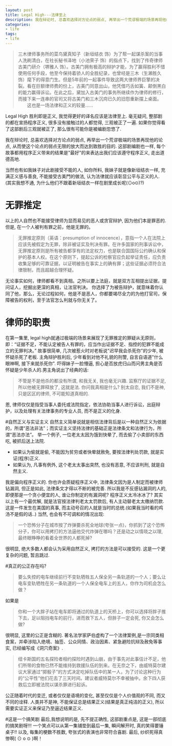 ```yaml
---
layout: post
title: Legal High---法律至上
description: 我在辩论时, 总喜欢选择对方论点的弱点, 再举出一个荒谬极端的场景再现他的论点, 从而使这个论点的弱点无限的放大而达到致胜的目的. 这部剧编剧也一样, 每个故事都用程序正义带来的结果是"最好"的来表达出我们应该遵守程序正义, 走出道德高地.
categories:
- life
tags:
- life
---
```


> 三木律师事务所的菜鸟黛真知子（新垣结衣 饰）为了帮一起谋杀案的当事人洗刷清白，在社长秘书泽地（小池荣子 饰）的指点下，找到了传奇律师古美门研介（堺雅人 饰）。古美门拥有极高的辩护才能，为了赢得胜利不惜使用任何手段，他至今保持着骄人的全胜纪录，也曾经是三木（生濑胜久 饰）麾下的得意门生。但是5年前的一起事件导致这两大律师界巨擎的决裂。看在巨额律师费的份上，古美门同意出山，他凭借巧舌如簧、颠倒黑白的能力赢得诉讼。在此之后，黛加入古美门的事务所继续作为律师的修行，而接下来一连串的官司又将古美门和三木沉疴已久的旧怨重新摆上桌面。 
　　这也是一场法律和正义的较量……

Legal High 胜利即是正义, 我觉得更好的译名应该是法律至上.
毫无疑问, 整部剧的都在宣扬程序正义, 很多没有接触过的人都觉得, 三观被正了一遍. 
如果你觉得看了这部剧后三观就被正了, 那么很有可能你是被编剧忽悠了.

我在辩论时, 总喜欢选择对方论点的弱点, 再举出一个荒谬极端的场景再现他的论点, 从而使这个论点的弱点无限的放大而达到致胜的目的. 这部剧编剧也一样, 每个故事都用程序正义带来的结果是"最好"的来表达出我们应该遵守程序正义, 走出道德高地.

当然也有如我妹子对此剧接受不能的人, 如你所料, 我妹子就是像新垣结衣一样, 充满正义感与善良, 不能接受古美門的做法, 认为法律就应该彰显公平与正义的人. (其实我想不通, 为什么他们不跟着新垣结衣一样在剧里成长呢(⊙o⊙)?)

# 无罪推定
以上的人自然也不能接受律师为显而易见的恶人或贪官辩护, 因为他们本是罪恶的.
但是, 在一个人被判有罪之前，他是无罪的。
> 无罪推定原则（英语：presumption of innocence），意指一个人在法院上应该先被假定为无罪，除非被证实及判决有罪。在许多国家的刑事诉讼中，无罪推定原则是所有被告都享有的法定权力，也是联合国国际公约确认和保护的基本人权。在这个原则下，提起公诉的检察官应负起举证责任，应负责收集足够的可靠证据，以证明被告在事实上的确有罪；这些证据必须符合法律限制，而且超越合理怀疑。

无论事实如何，律师都看不到真相。之所以要上法庭，就是双方互相提出证据，提问证人，挖掘出更深的真相，让法官判决。
你选择了为被告辩护，就意味着你认同了他，那么，无论过程如何，他是不是恶人，你都要竭尽全力的为他打官司，保障被告的权利，至于法官怎么判就与你无关了。

# 律师的职责
在第一集里, legal high就通过极端的场景来展现了无罪推定的罪疑从无原则，即：“证据不足，不能认定被告人有罪的，应当作出证据不足、指控的犯罪不能成立的无罪判决。”
故事很简单, 几次被惹火时对老板说"迟早我会杀死你"的少年, 被怀疑杀死了老板. 主角辩护胜利后, 少年看到对他不礼貌的刑警, 自言自语道"什么眼神啊, 接下来就杀死你". 吓得妹子一脸懵逼, 担心是否放虎归山而问男主角是否怀疑是少年杀人的.男主角说出了经典的话:
> 不管是不是他杀的都没有所谓, 和我无关, 我也毫无兴趣. 监察厅的证据不足, 所以他被无罪释放了, 这就是法. 你问我真相是什么? 别太自恋, 我们不是神,只是区区的律师, 不可能知道真相的.

恩, 律师仅仅是指受当事人委托或法院指定，依法协助当事人进行诉讼，出庭辩护，以及处理有关法律事务的专业人员, 而不是正义的化身.

#自然正义与实证主义
自然主义简单说就是相信法律背后是以一种自然正义为依据的，所谓“恶法非法”；而实证主义坚持法律的基础正是法律条文和法律行为，所谓“恶法亦法”。
举一个例子, 一位老太太因为饿到快晕了, 而去偷了小卖部的东西吃, 被抓后送上法院. 
* 如果认为偷就是偷, 不能因为贫穷或者快晕就赦免, 要按法律判处罚款, 就是实证(程序)正义.
* 如果认为, 凡事有例外, 这个老太太事出突然, 也没有恶意, 不应该判刑, 就是自然主义.
 
我是偏向程序正义的.
你也许会质疑程序正义中, 法律条文因为是人制定而被律师钻漏洞, 但正是如此, 法律条文才得以不断的被完善. 
所以我是不反感钻漏洞的人的, 即便那是一个贪小便宜的人, 谁让你制定的有漏洞呢?
程序正义太冷冰冰了? 其实以上有一个最优解, 就是法官按法律判老太太罚款后, 有人主动替老太太缴纳罚款. 这是一件发生在美国的真事, 而主动号召的人就是当时的总统.(如果我当时看的鸡汤不是假的话..)
当然, 也会有不可调和的情况出现:

> 一个恐怖分子在城市按了炸弹要杀死全地球(夸张一点)，你抓到了这个恐怖分子，你可以用拷打的方法逼他交代炸弹在哪吗？还是动之以情晓之以理, 最终眼睁睁的看着全世界的人都死掉?

很明显, 绝大多数人都会认为采用自然正义, 拷打的方法是可以接受的.
这是一个更复杂的问题, 暂且跳过.

#真正的公正存在吗?
> 要么失控的电车继续前行不变轨牺牲五人保全另一条轨道的一个人；要么让电车变轨牺牲在另一条轨道的一个人保全电车上的五人，你作为司机会怎么做？

如果是
> 你和一个大胖子站在电车即将通过的轨道上的天桥上，你可以选择将胖子推下去，足以阻挡电车的前行，进而救下五人，但胖子一定会死, 你又会怎么做?

很明显, 这里的公正是含糊的.
著名法学家萨伯虚构了一个法律案例,是一宗同类相食案，并牵涉陷入绝境、抽签、公众同情、政治因素、紧急避险抗辩及赦免等事实, 已经编写成《洞穴奇案》.
> 纽卡斯国的五名探险者相约探险时遇到山崩，由于事先对此事估计不足，他们所带的食物已然不能维持到救援队伍的到来。在无奈之下，由威特莫尔建议大家通过“掷骰子”的方式决定吃掉队伍中的某一人，为了讨论这种行为的“公平性”他们花去了三天时间。建议者威特莫尔不幸被抽中。余下四人获救后立即被法院以谋杀罪进行起诉。

公正随着时代的变迁, 或者仅仅是语境的变化, 甚至仅仅是个人价值观的不同, 而又不同的诠释. 人类并不是神, 不能保证总是结果正义(结果是真正纯洁的正义), 所以需要实证正义来保证乃至逼近结果正义. 


#这是一个搞笑剧
最后,我想说明的是, 先不提正确性, 这部剧重点是, 这是一部彻底的搞笑剧呀!!!
一个笑点可以从第一集铺垫到最后一集, 瞬间解开时, 真的笑得要锤桌子!!
以及, 每集的梗数不胜数, 夸张式的表演也非常符合喜剧.
最后, 纱织死得真惨啊( ⊙ o ⊙ )啊！
